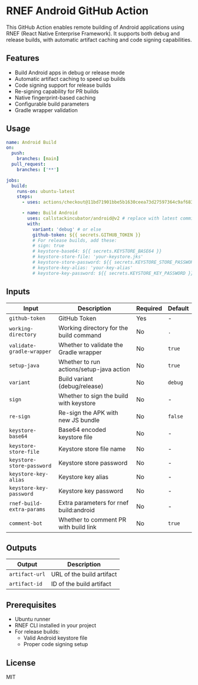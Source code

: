 # RNEF Android GitHub Action

This GitHub Action enables remote building of Android applications using RNEF (React Native Enterprise Framework). It supports both debug and release builds, with automatic artifact caching and code signing capabilities.

## Features

- Build Android apps in debug or release mode
- Automatic artifact caching to speed up builds
- Code signing support for release builds
- Re-signing capability for PR builds
- Native fingerprint-based caching
- Configurable build parameters
- Gradle wrapper validation

## Usage

```yaml
name: Android Build
on:
  push:
    branches: [main]
  pull_request:
    branches: ['**']

jobs:
  build:
    runs-on: ubuntu-latest
    steps:
      - uses: actions/checkout@11bd71901bbe5b1630ceea73d27597364c9af683 # v4.2.2

      - name: Build Android
        uses: callstackincubator/android@v2 # replace with latest commit hash
        with:
          variant: 'debug' # or else
          github-token: ${{ secrets.GITHUB_TOKEN }}
          # For release builds, add these:
          # sign: true
          # keystore-base64: ${{ secrets.KEYSTORE_BASE64 }}
          # keystore-store-file: 'your-keystore.jks'
          # keystore-store-password: ${{ secrets.KEYSTORE_STORE_PASSWORD }}
          # keystore-key-alias: 'your-key-alias'
          # keystore-key-password: ${{ secrets.KEYSTORE_KEY_PASSWORD }}
```

## Inputs

| Input                     | Description                              | Required | Default |
| ------------------------- | ---------------------------------------- | -------- | ------- |
| `github-token`            | GitHub Token                             | Yes      | -       |
| `working-directory`       | Working directory for the build command  | No       | `.`     |
| `validate-gradle-wrapper` | Whether to validate the Gradle wrapper   | No       | `true`  |
| `setup-java`              | Whether to run actions/setup-java action | No       | `true`  |
| `variant`                 | Build variant (debug/release)            | No       | `debug` |
| `sign`                    | Whether to sign the build with keystore  | No       | -       |
| `re-sign`                 | Re-sign the APK with new JS bundle       | No       | `false` |
| `keystore-base64`         | Base64 encoded keystore file             | No       | -       |
| `keystore-store-file`     | Keystore store file name                 | No       | -       |
| `keystore-store-password` | Keystore store password                  | No       | -       |
| `keystore-key-alias`      | Keystore key alias                       | No       | -       |
| `keystore-key-password`   | Keystore key password                    | No       | -       |
| `rnef-build-extra-params` | Extra parameters for rnef build:android  | No       | -       |
| `comment-bot`             | Whether to comment PR with build link    | No       | `true`  |

## Outputs

| Output         | Description               |
| -------------- | ------------------------- |
| `artifact-url` | URL of the build artifact |
| `artifact-id`  | ID of the build artifact  |

## Prerequisites

- Ubuntu runner
- RNEF CLI installed in your project
- For release builds:
  - Valid Android keystore file
  - Proper code signing setup

## License

MIT

